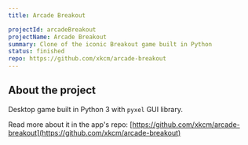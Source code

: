 ```yaml
---
title: Arcade Breakout

projectId: arcadeBreakout
projectName: Arcade Breakout
summary: Clone of the iconic Breakout game built in Python
status: finished
repo: https://github.com/xkcm/arcade-breakout
---
```


## About the project

Desktop game built in Python 3 with `pyxel` GUI library.

Read more about it in the app's repo: [https://github.com/xkcm/arcade-breakout](https://github.com/xkcm/arcade-breakout)
